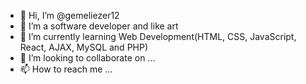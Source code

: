 - 👋 Hi, I’m @gemeliezer12
- 👀 I’m a software developer and like art
- 🌱 I’m currently learning Web Development(HTML, CSS, JavaScript, React, AJAX, MySQL and PHP)
- 💞️ I’m looking to collaborate on ...
- 📫 How to reach me ...

<!---
gemeliezer12/gemeliezer12 is a ✨ special ✨ repository because its `README.md` (this file) appears on your GitHub profile.
You can click the Preview link to take a look at your changes.
--->
